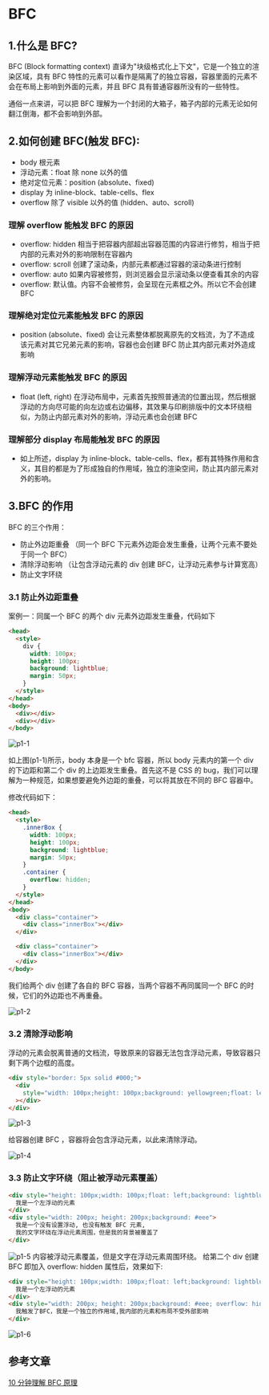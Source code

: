 # BFC

## 1.什么是 BFC?

BFC (Block formatting context) 直译为"块级格式化上下文"，它是一个独立的渲染区域，具有 BFC 特性的元素可以看作是隔离了的独立容器，容器里面的元素不会在布局上影响到外面的元素，并且 BFC 具有普通容器所没有的一些特性。

通俗一点来讲，可以把 BFC 理解为一个封闭的大箱子，箱子内部的元素无论如何翻江倒海，都不会影响到外部。

## 2.如何创建 BFC(触发 BFC):

- body 根元素
- 浮动元素：float 除 none 以外的值
- 绝对定位元素：position (absolute、fixed)
- display 为 inline-block、table-cells、flex
- overflow 除了 visible 以外的值 (hidden、auto、scroll)

### 理解 overflow 能触发 BFC 的原因

- overflow: hidden 相当于把容器内部超出容器范围的内容进行修剪，相当于把内部的元素对外的影响限制在容器内
- overflow: scroll 创建了滚动条，内部元素都通过容器的滚动条进行控制
- overflow: auto 如果内容被修剪，则浏览器会显示滚动条以便查看其余的内容
- overflow: 默认值。内容不会被修剪，会呈现在元素框之外。所以它不会创建 BFC

### 理解绝对定位元素能触发 BFC 的原因

- position (absolute、fixed) 会让元素整体都脱离原先的文档流，为了不造成该元素对其它兄弟元素的影响，容器也会创建 BFC 防止其内部元素对外造成影响

### 理解浮动元素能触发 BFC 的原因

- float (left, right) 在浮动布局中，元素首先按照普通流的位置出现，然后根据浮动的方向尽可能的向左边或右边偏移，其效果与印刷排版中的文本环绕相似，为防止内部元素对外的影响，浮动元素也会创建 BFC

### 理解部分 display 布局能触发 BFC 的原因

- 如上所述，display 为 inline-block、table-cells、flex，都有其特殊作用和含义，其目的都是为了形成独自的作用域，独立的渲染空间，防止其内部元素对外的影响。

## 3.BFC 的作用

BFC 的三个作用：

- 防止外边距重叠 （同一个 BFC 下元素外边距会发生重叠，让两个元素不要处于同一个 BFC）
- 清除浮动影响 （让包含浮动元素的 div 创建 BFC，让浮动元素参与计算宽高）
- 防止文字环绕

### 3.1 防止外边距重叠

案例一：同属一个 BFC 的两个 div 元素外边距发生重叠，代码如下

```html
<head>
  <style>
    div {
      width: 100px;
      height: 100px;
      background: lightblue;
      margin: 50px;
    }
  </style>
</head>
<body>
  <div></div>
  <div></div>
</body>
```

![p1-1](./p1-1.png)

如上图(p1-1)所示，body 本身是一个 bfc 容器，所以 body 元素内的第一个 div 的下边距和第二个 div 的上边距发生重叠。首先这不是 CSS 的 bug，我们可以理解为一种规范，如果想要避免外边距的重叠，可以将其放在不同的 BFC 容器中。

修改代码如下：

```html
<head>
  <style>
    .innerBox {
      width: 100px;
      height: 100px;
      background: lightblue;
      margin: 50px;
    }
    .container {
      overflow: hidden;
    }
  </style>
</head>
<body>
  <div class="container">
    <div class="innerBox"></div>
  </div>

  <div class="container">
    <div class="innerBox"></div>
  </div>
</body>
```

我们给两个 div 创建了各自的 BFC 容器，当两个容器不再同属同一个 BFC 的时候，它们的外边距也不再重叠。

![p1-2](./p1-2.png)

### 3.2 清除浮动影响

浮动的元素会脱离普通的文档流，导致原来的容器无法包含浮动元素，导致容器只剩下两个边框的高度。

```html
<div style="border: 5px solid #000;">
  <div
    style="width: 100px;height: 100px;background: yellowgreen;float: left;"
  ></div>
</div>
```

![p1-3](./p1-3.png)

给容器创建 BFC ，容器将会包含浮动元素，以此来清除浮动。

![p1-4](./p1-4.png)

### 3.3 防止文字环绕（阻止被浮动元素覆盖）

```html
<div style="height: 100px;width: 100px;float: left;background: lightblue">
  我是一个左浮动的元素
</div>
<div style="width: 200px; height: 200px;background: #eee">
  我是一个没有设置浮动, 也没有触发 BFC 元素,
  我的文字环绕在浮动元素周围，但是我的背景被覆盖了
</div>
```

![p1-5](./p1-5.png)
内容被浮动元素覆盖，但是文字在浮动元素周围环绕。
给第二个 div 创建 BFC
即加入 overflow: hidden 属性后，效果如下:

```html
<div style="height: 100px;width: 100px;float: left;background: lightblue">
  我是一个左浮动的元素
</div>
<div style="width: 200px; height: 200px;background: #eee; overflow: hidden;">
  我触发了BFC，我是一个独立的作用域,我内部的元素和布局不受外部影响
</div>
```

![p1-6](./p1-6.png)

## 参考文章

[10 分钟理解 BFC 原理](https://zhuanlan.zhihu.com/p/25321647)

